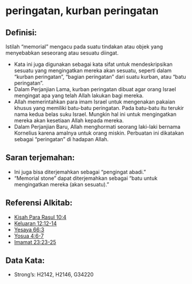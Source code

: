 # peringatan, kurban peringatan

## Definisi:

Istilah “memorial” mengacu pada suatu tindakan atau objek yang menyebabkan seseorang atau sesuatu diingat.

* Kata ini juga digunakan sebagai kata sifat untuk mendeskripsikan sesuatu yang mengingatkan mereka akan sesuatu, seperti dalam “kurban peringatan”, “bagian peringatan” dari suatu kurban, atau “batu peringatan”.
* Dalam Perjanjian Lama, kurban peringatan dibuat agar orang Israel mengingat apa yang telah Allah lakukan bagi mereka.
* Allah memerintahkan para imam Israel untuk mengenakan pakaian khusus yang memiliki batu-batu peringatan. Pada batu-batu itu terukir nama kedua belas suku Israel. Mungkin hal ini untuk mengingatkan mereka akan kesetiaan Allah kepada mereka.
* Dalam Perjanjian Baru, Allah menghormati seorang laki-laki bernama Kornelius karena amalnya untuk orang miskin. Perbuatan ini dikatakan sebagai “peringatan” di hadapan Allah.

## Saran terjemahan:

* Ini juga bisa diterjemahkan sebagai “pengingat abadi.”
* “Memorial stone” dapat diterjemahkan sebagai “batu untuk mengingatkan mereka (akan sesuatu).”

## Referensi Alkitab:

* [Kisah Para Rasul 10:4](rc://en/tn/help/act/10/04)
* [Keluaran 12:12-14](rc://en/tn/help/exo/12/12)
* [Yesaya 66:3](rc://en/tn/help/isa/66/03)
* [Yosua 4:6-7](rc://en/tn/help/jos/04/06)
* [Imamat 23:23-25](rc://en/tn/help/lev/23/23)

## Data Kata:

* Strong’s: H2142, H2146, G34220
